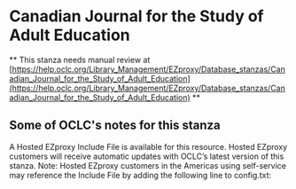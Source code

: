 # Canadian Journal for the Study of Adult Education
** This stanza needs manual review at [https://help.oclc.org/Library_Management/EZproxy/Database_stanzas/Canadian_Journal_for_the_Study_of_Adult_Education](https://help.oclc.org/Library_Management/EZproxy/Database_stanzas/Canadian_Journal_for_the_Study_of_Adult_Education) **

## Some of OCLC's notes for this stanza

A Hosted EZproxy Include File is available for this resource. Hosted EZproxy customers will receive automatic updates with OCLC&rsquo;s latest version of this stanza. Note: Hosted EZproxy customers in the Americas using self-service may reference the Include File by adding the following line to config.txt:

&nbsp;

&nbsp;
